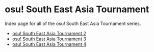 # osu! South East Asia Tournament

Index page for all of the osu! South East Asia Tournament series.

- [osu! South East Asia Tournament 2](2)
- [osu! South East Asia Tournament 3](3)
- [osu! South East Asia Tournament 4](4)
